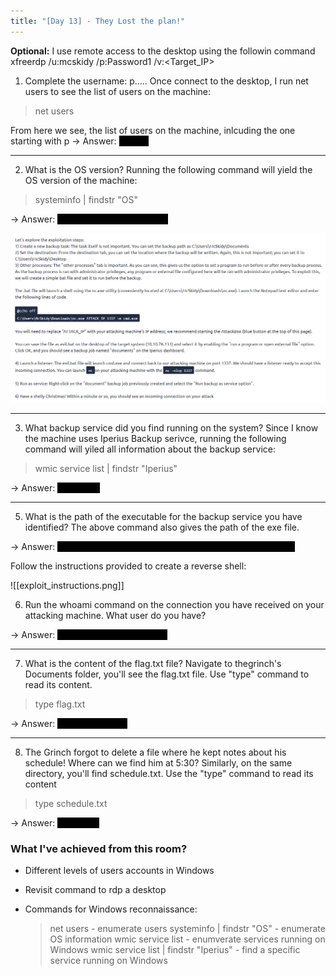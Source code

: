 ```yaml
---
title: "[Day 13] - They Lost the plan!"
---
```


**Optional:** I use remote access to the desktop using the followin command
xfreerdp /u:mcskidy /p:Password1 /v:<Target_IP>

1. Complete the username: p.....
Once connect to the desktop, I run net users to see the list of users on the machine:

> net users

From here we see, the list of users on the machine, inlcuding the one starting with p
-> Answer: <span style="background-color: #000; color:#000">pepper</span>

----------------------------------------
2. What is the OS version?
Running the following command will yield the OS version of the machine:

> systeminfo | findstr "OS"

-> Answer:  <span style="background-color: #000; color:#000">10.0.17763 N/A Build 17763</span>


![image](exploit_instructions.png)

-------------------------------
3. What backup service did you find running on the system?
Since I know the machine uses Iperius Backup serivce, running the following command will yiled all information about the backup service:

> wmic service list | findstr "Iperius"

-> Answer: <span style="background-color: #000; color:#000">Iperiussvc</span>

----------------------------------------------------------
5. What is the path of the executable for the backup service you have identified?
The above command also gives the path of the exe file.

-> Answer: <span style="background-color: #000; color:#000">C:\Program Files (x86)\Iperius Backup\IperiusService.exe</span>

Follow the instructions provided to create a reverse shell:

![[exploit_instructions.png]]

6. Run the whoami command on the connection you have received on your attacking machine. What user do you have?

-> Answer: <span style="background-color: #000; color:#000">the-grinch-hack\thegrinch</span>

---------------------------------------
7. What is the content of the flag.txt file?
Navigate to thegrinch's Documents folder, you'll see the flag.txt file. Use "type" command to read its content.

> type flag.txt

-> Answer: <span style="background-color: #000; color:#000">THM-736635221</span>

--------------------------------------
8. The Grinch forgot to delete a file where he kept notes about his schedule! Where can we find him at 5:30?
Similarly, on the same directory, you'll find schedule.txt. Use the "type" command to read its content

> type schedule.txt

-> Answer: <span style="background-color: #000; color:#000">jazzercise</span>


### What I've achieved from this room?
* Different levels of users accounts in Windows
* Revisit command to rdp a desktop
* Commands for Windows reconnaissance: 

	> net users - enumerate users
	>systeminfo | findstr "OS" - enumerate OS information
	>wmic service list - enumverate services running on Windows
	>wmic service list | findstr "Iperius" - find a specific service running on Windows
	
				
		
